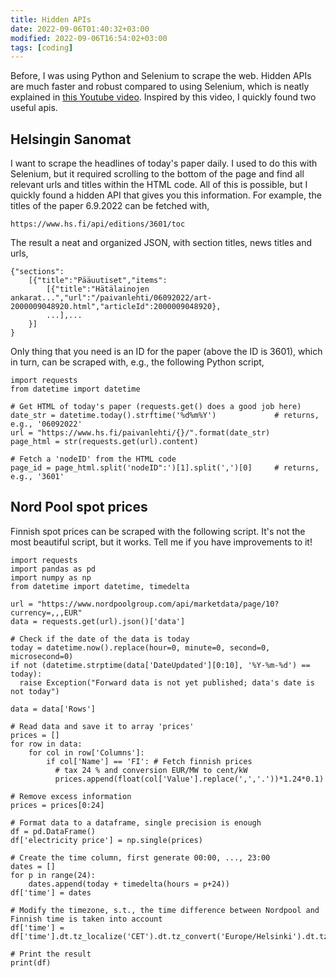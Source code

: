 ```yaml
---
title: Hidden APIs
date: 2022-09-06T01:40:32+03:00
modified: 2022-09-06T16:54:02+03:00
tags: [coding]
---
```


Before, I was using Python and Selenium to scrape the web. Hidden APIs are much faster and robust compared to using Selenium, which is neatly explained in <a href= "https://youtu.be/DqtlR0y0suo" target="_blank">this Youtube video</a>. Inspired by this video, I quickly found two useful apis.

## Helsingin Sanomat

I want to scrape the headlines of today's paper daily. I used to do this with Selenium, but it required scrolling to the bottom of the page and find all relevant urls and titles within the HTML code. All of this is possible, but I quickly found a hidden API that gives you this information. For example, the titles of the paper 6.9.2022 can be fetched with,

```
https://www.hs.fi/api/editions/3601/toc
```

The result a neat and organized JSON, with section titles, news titles and urls,

```
{"sections":
    [{"title":"Pääuutiset","items":
        [{"title":"Hätälainojen ankarat...","url":"/paivanlehti/06092022/art-2000009048920.html","articleId":2000009048920},
        ...],...
    }]
}
```

Only thing that you need is an ID for the paper (above the ID is 3601), which in turn, can be scraped with, e.g., the following Python script,

```
import requests
from datetime import datetime

# Get HTML of today's paper (requests.get() does a good job here)
date_str = datetime.today().strftime('%d%m%Y')             # returns, e.g., '06092022'
url = "https://www.hs.fi/paivanlehti/{}/".format(date_str) 
page_html = str(requests.get(url).content)

# Fetch a 'nodeID' from the HTML code
page_id = page_html.split('nodeID":')[1].split(',')[0]     # returns, e.g., '3601'
```

## Nord Pool spot prices
Finnish spot prices can be scraped with the following script. It's not the most beautiful script, but it works. Tell me if you have improvements to it!

```
import requests
import pandas as pd
import numpy as np
from datetime import datetime, timedelta

url = "https://www.nordpoolgroup.com/api/marketdata/page/10?currency=,,,EUR"
data = requests.get(url).json()['data']

# Check if the date of the data is today
today = datetime.now().replace(hour=0, minute=0, second=0, microsecond=0)
if not (datetime.strptime(data['DateUpdated'][0:10], '%Y-%m-%d') == today):
  raise Exception("Forward data is not yet published; data's date is not today")

data = data['Rows']

# Read data and save it to array 'prices'
prices = []
for row in data:
    for col in row['Columns']:
        if col['Name'] == 'FI': # Fetch finnish prices
          # tax 24 % and conversion EUR/MW to cent/kW
          prices.append(float(col['Value'].replace(',','.'))*1.24*0.1)

# Remove excess information
prices = prices[0:24]

# Format data to a dataframe, single precision is enough
df = pd.DataFrame()
df['electricity price'] = np.single(prices)

# Create the time column, first generate 00:00, ..., 23:00
dates = []
for p in range(24):
    dates.append(today + timedelta(hours = p+24))
df['time'] = dates

# Modify the timezone, s.t., the time difference between Nordpool and Finnish time is taken into account
df['time'] = df['time'].dt.tz_localize('CET').dt.tz_convert('Europe/Helsinki').dt.tz_localize(None)

# Print the result
print(df)
```